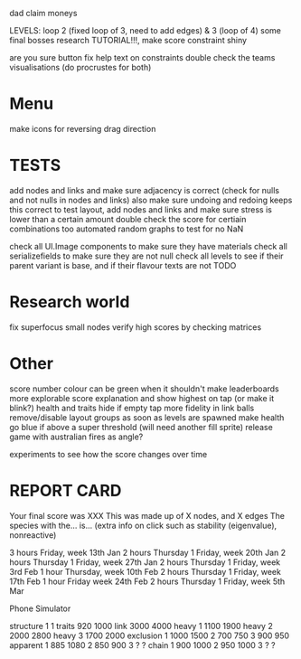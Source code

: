 dad
claim moneys

LEVELS:
loop 2 (fixed loop of 3, need to add edges) & 3 (loop of 4)
some final bosses
research TUTORIAL!!!, make score constraint shiny

are you sure button
fix help text on constraints
double check the teams visualisations (do procrustes for both)

# Menu
make icons for reversing drag direction

# TESTS
add nodes and links and make sure adjacency is correct (check for nulls and not nulls in nodes and links)
also make sure undoing and redoing keeps this correct
to test layout, add nodes and links and make sure stress is lower than a certain amount
double check the score for certiain combinations too
automated random graphs to test for no NaN

check all UI.Image components to make sure they have materials
check all serializefields to make sure they are not null
check all levels to see if their parent variant is base, and if their flavour texts are not TODO

# Research world
fix superfocus small nodes
verify high scores by checking matrices

# Other
score number colour can be green when it shouldn't
make leaderboards more explorable
score explanation and show highest on tap (or make it blink?)
health and traits hide if empty tap
more fidelity in link balls
remove/disable layout groups as soon as levels are spawned
make health go blue if above a super threshold (will need another fill sprite)
release game with australian fires as angle?

experiments to see how the score changes over time

# REPORT CARD
Your final score was XXX
This was made up of X nodes, and X edges
The species with the... is...
(extra info on click such as stability (eigenvalue), nonreactive)

3 hours Friday,            week 13th Jan
2 hours Thursday 1 Friday, week 20th Jan
2 hours Thursday 1 Friday, week 27th Jan
2 hours Thursday 1 Friday, week 3rd Feb
1 hour Thursday,           week 10th Feb
2 hours Thursday 1 Friday, week 17th Feb
1 hour Friday              week 24th Feb
2 hours Thursday 1 Friday, week 5th Mar

Phone Simulator


structure 1 1
traits 920 1000
link 3000 4000
heavy 1 1100 1900
heavy 2 2000 2800
heavy 3 1700 2000
exclusion 1 1000 1500
          2 700 750
          3 900 950
apparent 1 885 1080
         2 850 900
         3 ? ?
chain 1 900 1000
      2 950 1000
      3 ? ?